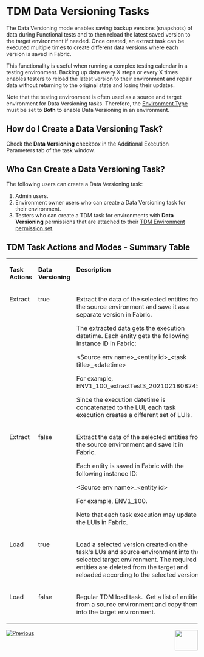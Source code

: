 # TDM Data Versioning Tasks

The Data Versioning mode enables saving backup versions (snapshots) of data during Functional tests and to then reload the latest saved version to the target environment if needed. Once created, an extract task can be executed multiple times to create different data versions where each version is saved in Fabric.   

This functionality is useful when running a complex testing calendar in a testing environment. Backing up data every X steps or every X times enables testers to reload the latest version to their environment and repair data without returning to the original state and losing their updates. 

Note that the testing environment is often used as a source and target environment for Data Versioning tasks. Therefore, the [Environment Type](/articles/TDM/tdm_gui/08_environment_window_general_information.md#environment-type) must be set to **Both** to enable Data Versioning in an environment.



## How do I Create a Data Versioning Task?

Check the **Data Versioning** checkbox in the Additional Execution Parameters tab of the task window.



## Who Can Create a Data Versioning Task?

The following users can create a Data Versioning task:

1. Admin users.
2. Environment owner users who can create a Data Versioning task for their environment.
3. Testers who can create a TDM task for environments with **Data Versioning** permissions that are attached to their [TDM Environment permission set](/articles/TDM/tdm_gui/10_environment_roles_tab.md).  



## TDM Task Actions and Modes - Summary Table

<table width="900pxl">
<tbody>
<tr>
<td valign="top" width="150pxl">
<p><strong>Task Actions</strong></p>
</td>
<td valign="top" width="150pxl">
<p><strong>Data Versioning</strong></p>
</td>
<td valign="top" width="600pxl">
<p><strong>Description</strong></p>
</td>
</tr>
<tr>
<td valign="top" width="150pxl">
<p>Extract</p>
</td>
<td valign="top" width="150pxl">
<p>true</p>
</td>
<td valign="top" width="600pxl">
<p>Extract the data of the selected entities from the source environment and save it as a separate version in Fabric.</p>
<p>The extracted data gets the execution datetime. Each entity gets the following Instance ID in Fabric:</p>
<p>&lt;Source env name&gt;_&lt;entity id&gt;_&lt;task title&gt;_&lt;datetime&gt;</p>
<p>For example, ENV1_100_extractTest3_20210218082453</p>
<p>Since the execution datetime is concatenated to the LUI, each task execution creates a different set of LUIs.&nbsp;</p>
</td>
</tr>
<tr>
<td valign="top" width="150pxl">
<p>Extract</p>
</td>
<td valign="top" width="150pxl">
<p>false</p>
</td>
<td valign="top" width="600pxl">
<p>Extract the data of the selected entities from the source environment and save it in Fabric.</p>
<p>Each entity is saved in Fabric with the following instance ID:</p>
<p>&lt;Source env name&gt;_&lt;entity id&gt;</p>
<p>For example, ENV1_100.</p>
<p>Note that each task execution may update the LUIs in Fabric.</p>
</td>
</tr>
<tr>
<td valign="top" width="150pxl">
<p>Load</p>
</td>
<td valign="top" width="150pxl">
<p>true</p>
</td>
<td valign="top" width="600pxl">
<p>Load a selected version created on the task's LUs and source environment into the selected target environment. The required entities are deleted from the target and reloaded according to the selected version.</p>
</td>
</tr>
<tr>
<td valign="top" width="150pxl">
<p>Load</p>
</td>
<td valign="top" width="150pxl">
<p>false</p>
</td>
<td valign="top" width="600pxl">
<p>Regular TDM load task.&nbsp; Get a list of entities from a source environment and copy them into the target environment.</p>
</td>
</tr>
</tbody>
</table>






 [![Previous](/articles/images/Previous.png)](14_task_overview.md)[<img align="right" width="60" height="54" src="/articles/images/Next.png">](16_extract_task.md)

